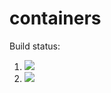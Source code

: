 # containers

Build status:

1. [![](https://github.com/Tonnpo/containers/workflows/tests-fibonacci/badge.svg)](https://github.com/Tonnpo/containers/actions?query=workflow%3Atests-fibonacci)
1. [![](https://github.com/Tonnpo/containers/workflows/tests-range/badge.svg)](https://github.com/Tonnpo/containers/actions?query=workflow%3Atests-range)
